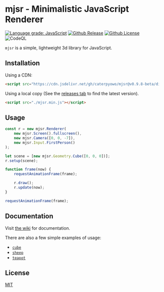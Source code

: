 # mjsr - Minimalistic JavaScript Renderer

[![Language grade: JavaScript][lgtm]](https://lgtm.com/projects/g/CaterpyOwO/mjsr/context:javascript)
[![Github Release][release]](https://github.com/CaterpyOwO/mjsr/releases/latest)
[![Github License][license]](https://github.com/CaterpyOwO/mjsr/blob/master/LICENSE)
![CodeQL](https://github.com/CaterpyOwO/mjsr/workflows/CodeQL/badge.svg)

[lgtm]: https://img.shields.io/lgtm/grade/javascript/g/CaterpyOwO/mjsr.svg?logo=lgtm&logoWidth=18
[license]: https://img.shields.io/github/license/CaterpyOwO/mjsr
[release]: https://img.shields.io/github/v/release/CaterpyOwO/mjsr

`mjsr` is a simple, lightweight 3d library for JavaScript.

## Installation

Using a CDN:

```html
<script src="https://cdn.jsdelivr.net/gh/caterpyowo/mjsr@v0.9.8-beta/dist/mjsr.min.js"></script>
```

Using a local copy (See the [releases tab](https://github.com/CaterpyOwO/mjsr/releases/latest) to find the latest version).

```html
<script src="./mjsr.min.js"></script>
```

## Usage

```js
const r = new mjsr.Renderer(
	new mjsr.Screen().fullscreen(),
	new mjsr.Camera([0, 0, -7]),
	new mjsr.Input.FirstPerson()
);

let scene = [new mjsr.Geometry.Cube([0, 0, 0])];
r.setup(scene);

function frame(now) {
	requestAnimationFrame(frame);

	r.draw();
	r.update(now);
}

requestAnimationFrame(frame);
```

## Documentation

Visit [the wiki](https://github.com/CaterpyOwO/mjsr/wiki) for documentation.

There are also a few simple examples of usage:

-   [`cube`](https://caterpyowo.github.io/mjsr/examples/cube)
-   [`sheep`](https://caterpyowo.github.io/mjsr/examples/sheep)
-   [`teapot`](https://caterpyowo.github.io/mjsr/examples/teapot)


## License

[MIT](https://choosealicense.com/licenses/mit/)
